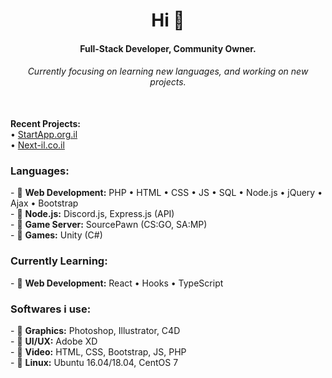 <h1 align="center">Hi 👋</h1>
<h4 align="center">Full-Stack Developer, Community Owner.</h4>
<h6 align="center">Currently focusing on learning new languages, and working on new projects.</h6><br><h7><b>Recent Projects:</b><br>• <a href="https://startapp.org.il">StartApp.org.il</a><br>• <a href="https://next-il.co.il">Next-il.co.il</a><br></h7>
<h3>Languages:</h3>
<p>
- 💬 <b>Web Development:</b> PHP • HTML • CSS • JS • SQL • Node.js • jQuery • Ajax • Bootstrap<br>
- 💬 <b>Node.js:</b> Discord.js, Express.js (API)<br>
- 💬 <b>Game Server:</b> SourcePawn (CS:GO, SA:MP)<br>
- 💬 <b>Games:</b> Unity (C#)<br>
</p>
<h3>Currently Learning:</h3>
<p>
- 💬 <b>Web Development:</b> React • Hooks • TypeScript<br>
</p>
<h3>Softwares i use:</h3>
<p>
- 💬 <b>Graphics:</b> Photoshop, Illustrator, C4D<br>
- 💬 <b>UI/UX:</b> Adobe XD<br>
- 💬 <b>Video:</b> HTML, CSS, Bootstrap, JS, PHP<br>
- 💬 <b>Linux:</b> Ubuntu 16.04/18.04, CentOS 7<br>
</p>
